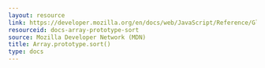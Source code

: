 ```yaml
---
layout: resource
link: https://developer.mozilla.org/en/docs/web/JavaScript/Reference/Global_Objects/Array/sort
resourceid: docs-array-prototype-sort
source: Mozilla Developer Network (MDN)
title: Array.prototype.sort()
type: docs
---
```


